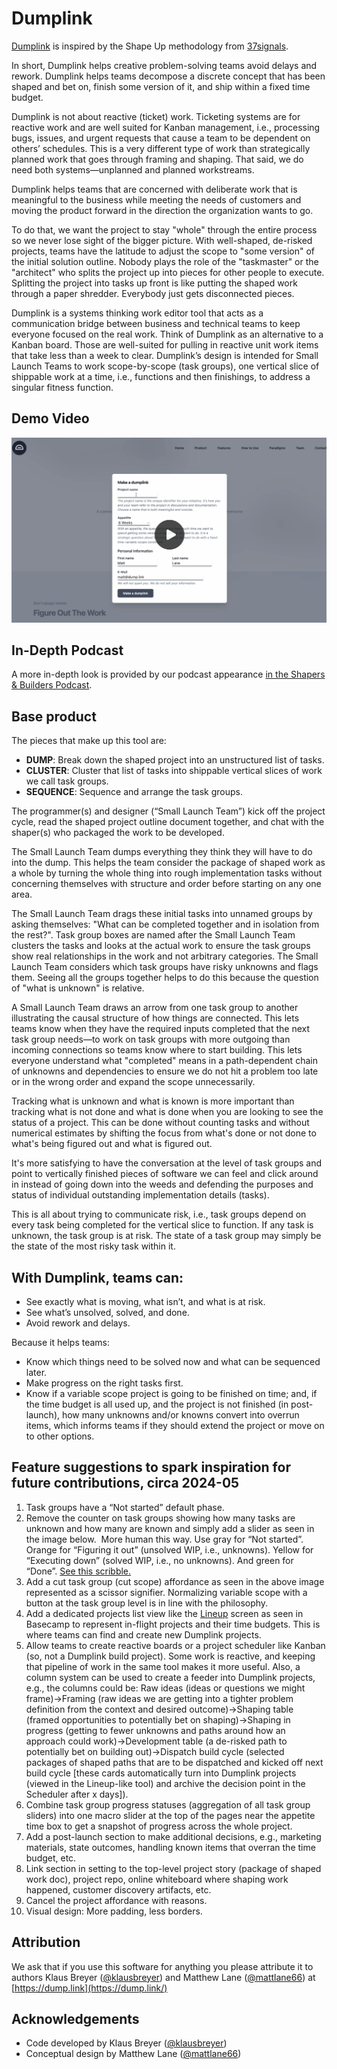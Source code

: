 # Dumplink

[Dumplink](https://dump.link) is inspired by the Shape Up methodology from [37signals](https://37signals.com).

In short, Dumplink helps creative problem-solving teams avoid delays and rework. Dumplink helps teams decompose a discrete concept that has been shaped and bet on, finish some version of it, and ship within a fixed time budget.

Dumplink is not about reactive (ticket) work. Ticketing systems are for reactive work and are well suited for Kanban management, i.e., processing bugs, issues, and urgent requests that cause a team to be dependent on others’ schedules. This is a very different type of work than strategically planned work that goes through framing and shaping. That said, we do need both systems—unplanned and planned workstreams.

Dumplink helps teams that are concerned with deliberate work that is meaningful to the business while meeting the needs of customers and moving the product forward in the direction the organization wants to go.

To do that, we want the project to stay "whole" through the entire process so we never lose sight of the bigger picture. With well-shaped, de-risked projects, teams have the latitude to adjust the scope to "some version" of the initial solution outline. Nobody plays the role of the "taskmaster" or the "architect" who splits the project up into pieces for other people to execute. Splitting the project into tasks up front is like putting the shaped work through a paper shredder. Everybody just gets disconnected pieces.

Dumplink is a systems thinking work editor tool that acts as a communication bridge between business and technical teams to keep everyone focused on the real work. Think of Dumplink as an alternative to a Kanban board. Those are well-suited for pulling in reactive unit work items that take less than a week to clear. Dumplink’s design is intended for Small Launch Teams to work scope-by-scope (task groups), one vertical slice of shippable work at a time, i.e., functions and then finishings, to address a singular fitness function.

## Demo Video

[![Demo-Video](readme_thumbnail.png)](https://youtu.be/CSEhIJ7safA)

## In-Depth Podcast

A more in-depth look is provided by our podcast appearance [in the Shapers & Builders Podcast](https://shapersbuilders.transistor.fm/episodes/building-tools-for-shape-up-klaus-breyer-matt-lane-co-founders-of-dumplink).

## Base product

The pieces that make up this tool are:

- **DUMP**: Break down the shaped project into an unstructured list of tasks.
- **CLUSTER**: Cluster that list of tasks into shippable vertical slices of work we call task groups.
- **SEQUENCE**: Sequence and arrange the task groups.

The programmer(s) and designer (“Small Launch Team”) kick off the project cycle, read the shaped project outline document together, and chat with the shaper(s) who packaged the work to be developed.

The Small Launch Team dumps everything they think they will have to do into the dump. This helps the team consider the package of shaped work as a whole by turning the whole thing into rough implementation tasks without concerning themselves with structure and order before starting on any one area.

The Small Launch Team drags these initial tasks into unnamed groups by asking themselves: "What can be completed together and in isolation from the rest?". Task group boxes are named after the Small Launch Team clusters the tasks and looks at the actual work to ensure the task groups show real relationships in the work and not arbitrary categories. The Small Launch Team considers which task groups have risky unknowns and flags them. Seeing all the groups together helps to do this because the question of "what is unknown" is relative.

A Small Launch Team draws an arrow from one task group to another illustrating the causal structure of how things are connected. This lets teams know when they have the required inputs completed that the next task group needs—to work on task groups with more outgoing than incoming connections so teams know where to start building. This lets everyone understand what "completed" means in a path-dependent chain of unknowns and dependencies to ensure we do not hit a problem too late or in the wrong order and expand the scope unnecessarily.

Tracking what is unknown and what is known is more important than tracking what is not done and what is done when you are looking to see the status of a project. This can be done without counting tasks and without numerical estimates by shifting the focus from what's done or not done to what's being figured out and what is figured out.

It's more satisfying to have the conversation at the level of task groups and point to vertically finished pieces of software we can feel and click around in instead of going down into the weeds and defending the purposes and status of individual outstanding implementation details (tasks).

This is all about trying to communicate risk, i.e., task groups depend on every task being completed for the vertical slice to function. If any task is unknown, the task group is at risk. The state of a task group may simply be the state of the most risky task within it.

## With Dumplink, teams can:

- See exactly what is moving, what isn’t, and what is at risk.
- See what’s unsolved, solved, and done.
- Avoid rework and delays.

Because it helps teams:

- Know which things need to be solved now and what can be sequenced later.
- Make progress on the right tasks first.
- Know if a variable scope project is going to be finished on time; and, if the time budget is all used up, and the project is not finished (in post-launch), how many unknowns and/or knowns convert into overrun items, which informs teams if they should extend the project or move on to other options.

## Feature suggestions to spark inspiration for future contributions, circa 2024-05

1. Task groups have a “Not started” default phase.
2. Remove the counter on task groups showing how many tasks are unknown and how many are known and simply add a slider as seen in the image below.  More human this way. Use gray for “Not started”. Orange for “Figuring it out” (unsolved WIP, i.e., unknowns). Yellow for “Executing down” (solved WIP, i.e., no unknowns). And green for “Done”. [See this scribble.](readme_scribble.png)
3. Add a cut task group (cut scope) affordance as seen in the above image represented as a scissor signifier. Normalizing variable scope with a button at the task group level is in line with the philosophy.
4. Add a dedicated projects list view like the [Lineup](https://3.basecamp-help.com/article/668-lineup) screen as seen in Basecamp to represent in-flight projects and their time budgets. This is where teams can find and create new Dumplink projects.
5. Allow teams to create reactive boards or a project scheduler like Kanban (so, not a Dumplink build project). Some work is reactive, and keeping that pipeline of work in the same tool makes it more useful. Also, a column system can be used to create a feeder into Dumplink projects, e.g., the columns could be: Raw ideas (ideas or questions we might frame)→Framing (raw ideas we are getting into a tighter problem definition from the context and desired outcome)→Shaping table (framed opportunities to potentially bet on shaping)→Shaping in progress (getting to fewer unknowns and paths around how an approach could work)→Development table (a de-risked path to potentially bet on building out)→Dispatch build cycle (selected packages of shaped paths that are to be dispatched and kicked off next build cycle [these cards automatically turn into Dumplink projects (viewed in the Lineup-like tool) and archive the decision point in the Scheduler after x days]).
6. Combine task group progress statuses (aggregation of all task group sliders) into one macro slider at the top of the pages near the appetite time box to get a snapshot of progress across the whole project.
7. Add a post-launch section to make additional decisions, e.g., marketing materials, state outcomes, handling known items that overran the time budget, etc.
8. Link section in setting to the top-level project story (package of shaped work doc), project repo, online whiteboard where shaping work happened, customer discovery artifacts, etc.
9. Cancel the project affordance with reasons.
10. Visual design: More padding, less borders.

## Attribution

We ask that if you use this software for anything you please attribute it to authors Klaus Breyer ([@klausbreyer](https://github.com/klausbreyer)) and Matthew Lane ([@mattlane66](https://github.com/mattlane66)) at [https://dump.link](https://dump.link/)

## Acknowledgements

- Code developed by Klaus Breyer ([@klausbreyer](https://github.com/klausbreyer))
- Conceptual design by Matthew Lane ([@mattlane66](https://github.com/mattlane66))

